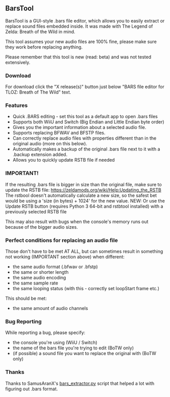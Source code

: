## BarsTool

BarsTool is a GUI-style .bars file editor, which allows you to easily extract or replace sound files embedded inside.
It was made with The Legend of Zelda: Breath of the Wild in mind.

This tool assumes your new audio files are 100% fine, please make sure they work before replacing anything.

Please remember that this tool is new (read: beta) and was not tested extensively.

### Download

For download click the "X release(s)" button just below "BARS file editor for TLOZ: Breath of The Wild" text.

### Features

- Quick .BARS editing - set this tool as a default app to open .bars files
- Supports both WiiU and Switch (Big Endian and Little Endian byte order)
- Gives you the important information about a selected audio file.
- Supports replacing BFWAV and BFSTP files.
- Can correctly replace audio files with properties different than in the original audio (more on this below).
- Automatically makes a backup of the original .bars file next to it with a .backup extension added.
- Allows you to quickly update RSTB file if needed

### IMPORTANT!

If the resulting .bars file is bigger in size than the original file, make sure to update the RSTB file:
https://zeldamods.org/wiki/Help:Updating_the_RSTB
The rstbool doesn't automatically calculate a new size, so the safest bet would be using a 'size (in bytes) + 1024' for the new value.
NEW: Or use the Update RSTB button (requires Python 3 64-bit and rstbtool installed) with a previously selected RSTB file

This may also result with bugs when the console's memory runs out because of the bigger audio sizes.

### Perfect conditions for replacing an audio file

Those don't have to be met AT ALL, but can sometimes result in something not working (IMPORTANT section above) when different:
- the same audio format (.bfwav or .bfstp)
- the same or shorter length
- the same audio encoding
- the same sample rate
- the same looping status (with this - correctly set loopStart frame etc.)

This should be met:
- the same amount of audio channels

### Bug Reporting

While reporting a bug, please specify:
- the console you're using (WiiU / Switch)
- the name of the bars file you're trying to edit (BoTW only)
- (if possible) a sound file you want to replace the original with (BoTW only)

### Thanks

Thanks to SamusAranX's [bars_extractor.py](https://gist.github.com/SamusAranX/6eb8b6fd1777b17afc3107a979c2409a) script that helped a lot with figuring out .bars format.
